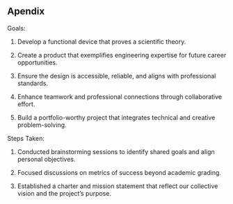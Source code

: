 ## Apendix

Goals:

1. Develop a functional device that proves a scientific theory.

2. Create a product that exemplifies engineering expertise for future career opportunities.

3. Ensure the design is accessible, reliable, and aligns with professional standards.

4. Enhance teamwork and professional connections through collaborative effort.

5. Build a portfolio-worthy project that integrates technical and creative problem-solving.

Steps Taken:

1. Conducted brainstorming sessions to identify shared goals and align personal objectives.

2. Focused discussions on metrics of success beyond academic grading.

3. Established a charter and mission statement that reflect our collective vision and the project’s purpose.
